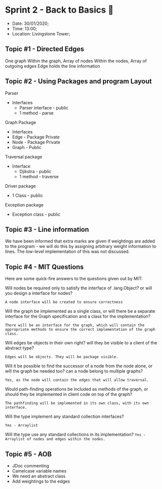 # Sprint 2 - Back to Basics 🚀
 - Date: 30/01/2020;
 - Time: 13:00;
 - Location: Livingstone Tower;


## Topic #1 - Directed Edges
One graph
Within the graph, Array of nodes
Within the nodes, Array of outgoing edges
Edge holds the line information
## Topic #2 - Using Packages and program Layout
Parser
 - Interfaces
    - Parser interface - public
    - 1 method - parse

Graph Package
  - Interfaces
   - Edge - Package Private
   - Node - Package Private
   - Graph - Public

Traversal package
 - Interface
   - Djikstra - public
   - 1 method - traverse

Driver package
 - 1 Class - public

Exception package
 - Exception class - public 

## Topic #3 - Line information
We have been informed that extra marks are given if weightings are added to the program - we will do this by assigning arbitrary weight information to lines. The low-level implementation of this was not discussed.
## Topic #4 - MIT Questions
Here are some quick-fire answers to the questions given out by MIT:

Will nodes be required only to satisfy the interface of .lang.Object? or will you design a  interface for nodes?

```A node interface will be created to ensure correctness```

Will the graph be implemented as a single class, or will there be a separate interface for the Graph specification and a class for the implementation?

```There will be an interface for the graph, which will contain the appropriate methods to ensure the correct implementation of the graph class.```

Will edges be objects in their own right? will they be visible to a client of the abstract type?

```Edges will be objects. They will be package visible.```

Will it be possible to find the successor of a node from the node alone, or will the graph be needed too? can a node belong to multiple graphs?

```Yes, as the node will contain the edges that will allow traversal.```

Would path-finding operations be included as methods of the graph, or should they be implemented in client code on top of the graph?

```The pathfinding will be implemented in its own class, with its own interface. ```

Will the type implement any standard collection interfaces?

```Yes - Arraylist```

Will the type use any standard collections in its implementation?
```Yes - Arraylist of nodes and edges within the nodes.```

## Topic #5 - AOB
 - JDoc commenting
 - Camelcase variable names
 - We need an abstract class
 - Add weightings to the edges


